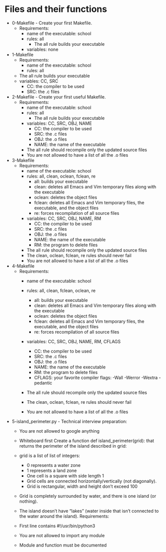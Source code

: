 # Files and their functions
- 0-Makefile - Create your first Makefile.
  - Requirements:
    - name of the executable: school
    - rules: all
      - The all rule builds your executable
    - variables: none
- 1-Makefile
  - Requirements:
    - name of the executable: school
    - rules: all
  - The all rule builds your executable
  - variables: CC, SRC
    - CC: the compiler to be used
    - SRC: the .c files
- 2-Makefile - Create your first useful Makefile.
  - Requirements:
    - name of the executable: school
    - rules: all
      - The all rule builds your executable
    - variables: CC, SRC, OBJ, NAME
      - CC: the compiler to be used
      - SRC: the .c files
      - OBJ: the .o files
      - NAME: the name of the executable
    - The all rule should recompile only the updated source files
    - You are not allowed to have a list of all the .o files
- 3-Makefile
  - Requirements:
    - name of the executable: school
    - rules: all, clean, oclean, fclean, re
      - all: builds your executable
      - clean: deletes all Emacs and Vim temporary files along with the executable
      - oclean: deletes the object files
      - fclean: deletes all Emacs and Vim temporary files, the executable, and the object files
      - re: forces recompilation of all source files
    - variables: CC, SRC, OBJ, NAME, RM
      - CC: the compiler to be used
      - SRC: the .c files
      - OBJ: the .o files
      - NAME: the name of the executable
      - RM: the program to delete files
    - The all rule should recompile only the updated source files
    - The clean, oclean, fclean, re rules should never fail
    - You are not allowed to have a list of all the .o files
- 4-Makefile
  - Requirements:
    - name of the executable: school
    - rules: all, clean, fclean, oclean, re
      - all: builds your executable
      - clean: deletes all Emacs and Vim temporary files along with the executable
      - oclean: deletes the object files
      - fclean: deletes all Emacs and Vim temporary files, the executable, and the object files
      - re: forces recompilation of all source files
    - variables: CC, SRC, OBJ, NAME, RM, CFLAGS
      - CC: the compiler to be used
      - SRC: the .c files
      - OBJ: the .o files
      - NAME: the name of the executable
      - RM: the program to delete files
      - CFLAGS: your favorite compiler flags: -Wall -Werror -Wextra -pedantic
    - The all rule should recompile only the updated source files
    - The clean, oclean, fclean, re rules should never fail

    - You are not allowed to have a list of all the .o files
- 5-island_perimeter.py - Technical interview preparation:
  - You are not allowed to google anything
  - Whiteboard first
Create a function def island_perimeter(grid): that returns the perimeter of the island described in grid:
  - grid is a list of list of integers:
    - 0 represents a water zone
    - 1 represents a land zone
    - One cell is a square with side length 1
    - Grid cells are connected horizontally/vertically (not diagonally).
    - Grid is rectangular, width and height don’t exceed 100
  - Grid is completely surrounded by water, and there is one island (or nothing).
  - The island doesn’t have “lakes” (water inside that isn’t connected to the water around the island).
Requirements:

  - First line contains #!/usr/bin/python3
  - You are not allowed to import any module
  - Module and function must be documented